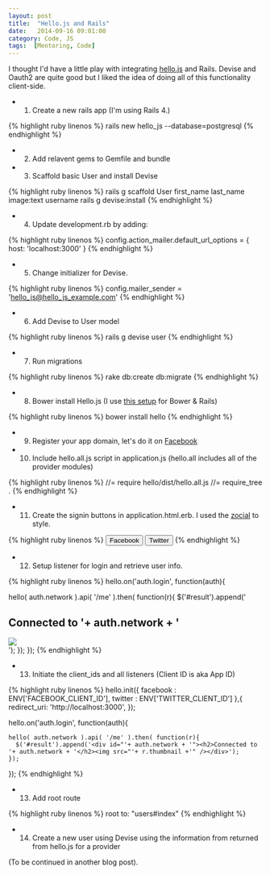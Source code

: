 ```yaml
---
layout: post
title:  "Hello.js and Rails"
date:   2014-09-16 09:01:00
category: Code, JS
tags:  [Mentoring, Code]
---
```


I thought I'd have a little play with integrating [hello.js](http://adodson.com/hello.js/) and Rails. Devise and Oauth2 are quite good but I liked the idea of doing all of this functionality client-side.

- 1. Create a new rails app (I'm using Rails 4.)

{% highlight ruby linenos %}
rails new hello_js --database=postgresql
{% endhighlight %}

- 2. Add relavent gems to Gemfile and bundle
- 3. Scaffold basic User and install Devise

{% highlight ruby linenos %}
rails g scaffold User first_name last_name image:text username
rails g devise:install
{% endhighlight %}

- 4. Update development.rb by adding:

{% highlight ruby linenos %}
config.action_mailer.default_url_options = { host: 'localhost:3000' }
{% endhighlight %}

- 5. Change initializer for Devise.

{% highlight ruby linenos %}
config.mailer_sender = 'hello_js@hello_js_example.com'
{% endhighlight %}

- 6. Add Devise to User model

{% highlight ruby linenos %}
rails g devise user
{% endhighlight %}

- 7. Run migrations

{% highlight ruby linenos %}
rake db:create db:migrate
{% endhighlight %}

- 8. Bower install Hello.js (I use [this setup](https://coderwall.com/p/hhaxlg) for Bower & Rails)

{% highlight ruby linenos %}
bower install hello
{% endhighlight %}

- 9. Register your app domain, let's do it on [Facebook](https://developers.facebook.com/apps)
- 10. Include hello.all.js script in application.js (hello.all includes all of the provider modules)

{% highlight ruby linenos %}
//= require hello/dist/hello.all.js
//= require_tree .
{% endhighlight %}

- 11. Create the signin buttons in application.html.erb. I used the [zocial](http://zocial.smcllns.com/) to style. 

{% highlight ruby linenos %}
<button class="zocial facebook" onclick="hello.login('facebook');">Facebook</button>
<button class="zocial twitter" onclick="hello.login('twitter');">Twitter</button>
{% endhighlight %}

- 12. Setup listener for login and retrieve user info.

{% highlight ruby linenos %}
hello.on('auth.login', function(auth){
  
  hello( auth.network ).api( '/me' ).then( function(r){
    $('#result').append('<div id="'+ auth.network + '"><h2>Connected to '+ auth.network + '</h2><img src="'+ r.thumbnail +'" /></div>');
  });
});
{% endhighlight %}

- 13. Initiate the client_ids and all listeners (Client ID is aka App ID)

{% highlight ruby linenos %}
  hello.init({
    facebook : ENV['FACEBOOK_CLIENT_ID'],
    twitter : ENV['TWITTER_CLIENT_ID']
  },{
    redirect_uri: 'http://localhost:3000',
  });

  hello.on('auth.login', function(auth){
    
    hello( auth.network ).api( '/me' ).then( function(r){
      $('#result').append('<div id="'+ auth.network + '"><h2>Connected to '+ auth.network + '</h2><img src="'+ r.thumbnail +'" /></div>');
    });
  });
{% endhighlight %}

- 13. Add root route

{% highlight ruby linenos %}
  root to: "users#index"
{% endhighlight %}

- 14. Create a new user using Devise using the information from returned from hello.js for a provider

(To be continued in another blog post).

